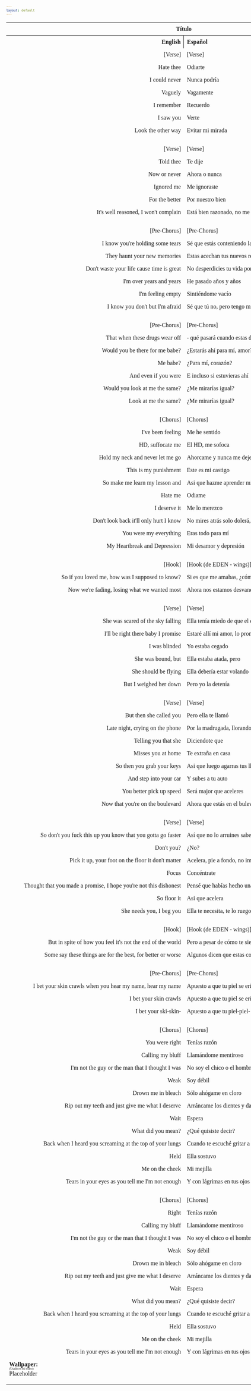 ```yaml
---
layout: default
---
```

<!-- VARIABLES -->
<script>
    //
    //CANCION
    var cancion = "abbot - Heartbreak";
    //
    //WALLPAPER
    var titulo = "Artstation";
    var texto = "huleeb";
    var wfuente = "https://www.artstation.com/artwork/5BKoGE";
    //
    //PISTAS
    var vocals = "";
    var instrumental = "";
    //
    //VIDEO LOSSELESS
    var videoText = "Catbox"; 
    var videoLink = "https://files.catbox.moe/t3ouqo.mov";
    //
    //
    //
    //ARTISTA 1
    var artist = "abbot";
    var tidal = "";
    var spotify = "https://open.spotify.com/artist/0Ro9LZA0sRl1FG66KgsA1u";
    var instagram = "";
    var twitter = "";
    var soundcloud = "";
    var website = "";
    var facebook = "";
    var youtube = "";
    var reddit  = "";
    var discord = "";
    //
    //ARTISTA 2
    var artist2 = "";
    var tidal2 = "";
    var spotify2 = "";
    var instagram2 = "";
    var twitter2 = "";
    var soundcloud2 = "";
    var website2 = "";
    var facebook2 = "";
    var youtube2 = "";
    var discord2 = "";
    //
    //ARTISTA 3
    var artist3 = "";
    var tidal3 = "";
    var spotify3 = "";
    var instagram3 = "";
    var twitter3 = "";
    var soundcloud3 = "";
    var website3 = "";
    var facebook3 = "";
    var youtube3 = "";
    var discord3 = "";
   //
</script>
<!-- ESTILOS -->

<head>
    <style>
        body {
            font-family: "Times New Roman", Times, serif;
            font-size: 62.5%;
            width: 100%;
        }
        table {
            border-collapse: collapse;
            font-size: 1rem;
            width: 120ch;
        }
        th,
        td {
            padding: 8px;
        }
        tr td:first-child {
            text-align: right;
        }
        tr td:nth-child(2) {
            text-align: left;
        }
        .titulo {
            text-align: center;
        }
        .ingles {
            text-align: right;
            width: 50%;
        }
        .espanol {
            text-align: left;
            width: 50%;
        }
        .borde-derecho {
            border-right: 1px solid black;
        }
        .mitad-tamano {
            font-size: 50%;
            display: block;
            margin-top: -2px;
            margin-bottom: 0px;
        }
        .top-align {
            vertical-align: top;
        }
        .align-left {
            text-align: left;
        }
        .mid-align {
            vertical-align: middle;
        }
        .tab {
            display: inline-block;
            margin-left: 1.5rem;
        }
    </style>
</head>
<!-- CUERPO CON LA TABLA -->

<body>
    <table>
        <tr>
            <th colspan="4" class="titulo">Título</th>
        </tr>
        <tr>
            <th colspan="2" class="ingles borde-derecho">English</th>
            <th colspan="2" class="espanol">Español</th>
        </tr>
        <!-- INICIAR AQUI LA LETRA <td colspan="2"> -->
        <tr><td colspan="2">[Verse]</td><td colspan="2">[Verse]</td></tr><tr><td colspan="2">Hate thee</td><td colspan="2">Odiarte</td></tr><tr><td colspan="2">I could never</td><td colspan="2">Nunca podría</td></tr><tr><td colspan="2">Vaguely</td><td colspan="2">Vagamente</td></tr><tr><td colspan="2">I remember</td><td colspan="2">Recuerdo</td></tr><tr><td colspan="2">I saw you</td><td colspan="2">Verte</td></tr><tr><td colspan="2">Look the other way</td><td colspan="2">Evitar mi mirada</td></tr><tr><td colspan="2"> </td><td colspan="2"> </td></tr><tr><td colspan="2">[Verse]</td><td colspan="2">[Verse]</td></tr><tr><td colspan="2">Told thee</td><td colspan="2">Te dije</td></tr><tr><td colspan="2">Now or never</td><td colspan="2">Ahora o nunca</td></tr><tr><td colspan="2">Ignored me</td><td colspan="2">Me ignoraste</td></tr><tr><td colspan="2">For the better</td><td colspan="2">Por nuestro bien</td></tr><tr><td colspan="2">It's well reasoned, I won't complain</td><td colspan="2">Está bien razonado, no me quejaré</td></tr><tr><td colspan="2"> </td><td colspan="2"> </td></tr><tr><td colspan="2">[Pre-Chorus]</td><td colspan="2">[Pre-Chorus]</td></tr><tr><td colspan="2">I know you're holding some tears</td><td colspan="2">Sé que estás conteniendo las lágrimas</td></tr><tr><td colspan="2">They haunt your new memories</td><td colspan="2">Estas acechan tus nuevos recuerdos</td></tr>
        <tr><td colspan="2">Don't waste your life cause time is great</td><td colspan="2">No desperdicies tu vida porque el tiempo no vuelve</td></tr><tr><td colspan="2">I'm over years and years</td><td colspan="2">He pasado años y años</td></tr><tr><td colspan="2">I'm feeling empty</td><td colspan="2">Sintiéndome vacío</td></tr><tr><td colspan="2">I know you don't but I'm afraid</td><td colspan="2">Sé que tú no, pero tengo miedo sobre-</td></tr><tr><td colspan="2"> </td><td colspan="2"> </td></tr><tr><td colspan="2">[Pre-Chorus]</td><td colspan="2">[Pre-Chorus]</td></tr><tr><td colspan="2">That when these drugs wear off</td><td colspan="2">- qué pasará cuando estas drogas desaparezcan</td></tr><tr><td colspan="2">Would you be there for me babe?</td><td colspan="2">¿Estarás ahí para mí, amor?</td></tr><tr><td colspan="2">Me babe?</td><td colspan="2">¿Para mí, corazón?</td></tr><tr><td colspan="2">And even if you were</td><td colspan="2">E incluso si estuvieras ahí</td></tr><tr><td colspan="2">Would you look at me the same?</td><td colspan="2">¿Me mirarías igual?</td></tr><tr><td colspan="2">Look at me the same?</td><td colspan="2">¿Me mirarías igual?</td></tr><tr><td colspan="2"> </td><td colspan="2"> </td></tr><tr><td colspan="2">[Chorus]</td><td colspan="2">[Chorus]</td></tr>
        <tr><td colspan="2">I've been feeling</td><td colspan="2">Me he sentido</td></tr><tr><td colspan="2">HD, suffocate me</td><td colspan="2">El HD, me sofoca</td></tr><tr><td colspan="2">Hold my neck and never let me go</td><td colspan="2">Ahorcame y nunca me dejes ir</td></tr><tr><td colspan="2">This is my punishment</td><td colspan="2">Este es mi castigo</td></tr><tr><td colspan="2">So make me learn my lesson and</td><td colspan="2">Asi que hazme aprender mi lección y</td></tr><tr><td colspan="2">Hate me</td><td colspan="2">Odiame</td></tr><tr><td colspan="2">I deserve it</td><td colspan="2">Me lo merezco</td></tr><tr><td colspan="2">Don't look back it'll only hurt I know</td><td colspan="2">No mires atrás solo dolerá, lo sé</td></tr><tr><td colspan="2">You were my everything</td><td colspan="2">Eras todo para mí</td></tr><tr><td colspan="2">My Heartbreak and Depression</td><td colspan="2">Mi desamor y depresión</td></tr><tr><td colspan="2"> </td><td colspan="2"> </td></tr><tr><td colspan="2">[Hook]</td><td colspan="2">[Hook (de EDEN - wings)]</td></tr><tr><td colspan="2">So if you loved me, how was I supposed to know?</td><td colspan="2">Si es que me amabas, ¿cómo se supone que lo sabría?</td></tr>
        <tr><td colspan="2">Now we're fading, losing what we wanted most</td><td colspan="2">Ahora nos estamos desvaneciendo, perdiendo lo que más queríamos</td></tr><tr><td colspan="2"> </td><td colspan="2"> </td></tr><tr><td colspan="2">[Verse]</td><td colspan="2">[Verse]</td></tr><tr><td colspan="2">She was scared of the sky falling</td><td colspan="2">Ella tenía miedo de que el cielo se cayera</td></tr><tr><td colspan="2">I'll be right there baby I promise</td><td colspan="2">Estaré allí mi amor, lo prometo</td></tr><tr><td colspan="2">I was blinded</td><td colspan="2">Yo estaba cegado</td></tr><tr><td colspan="2">She was bound, but</td><td colspan="2">Ella estaba atada, pero</td></tr><tr><td colspan="2">She should be flying</td><td colspan="2">Ella debería estar volando</td></tr><tr><td colspan="2">But I weighed her down</td><td colspan="2">Pero yo la detenía</td></tr><tr><td colspan="2"> </td><td colspan="2"> </td></tr><tr><td colspan="2">[Verse]</td><td colspan="2">[Verse]</td></tr><tr><td colspan="2">But then she called you</td><td colspan="2">Pero ella te llamó</td></tr><tr><td colspan="2">Late night, crying on the phone</td><td colspan="2">Por la madrugada, llorando por telefono</td></tr><tr><td colspan="2">Telling you that she</td><td colspan="2">Diciendote que</td></tr>
        <tr><td colspan="2">Misses you at home</td><td colspan="2">Te extraña en casa</td></tr><tr><td colspan="2">So then you grab your keys</td><td colspan="2">Asi que luego agarras tus llaves</td></tr><tr><td colspan="2">And step into your car</td><td colspan="2">Y subes a tu auto</td></tr><tr><td colspan="2">You better pick up speed</td><td colspan="2">Será major que aceleres</td></tr><tr><td colspan="2">Now that you're on the boulevard</td><td colspan="2">Ahora que estás en el bulevar</td></tr><tr><td colspan="2"> </td><td colspan="2"> </td></tr><tr><td colspan="2">[Verse]</td><td colspan="2">[Verse]</td></tr><tr><td colspan="2">So don't you fuck this up you know that you gotta go faster</td><td colspan="2">Así que no lo arruines sabes que tienes que ir más rápido</td></tr><tr><td colspan="2">Don't you?</td><td colspan="2">¿No?</td></tr><tr><td colspan="2">Pick it up, your foot on the floor it don't matter</td><td colspan="2">Acelera, pie a fondo, no importa nada</td></tr><tr><td colspan="2">Focus</td><td colspan="2">Concéntrate</td></tr><tr><td colspan="2">Thought that you made a promise, I hope you're not this dishonest</td><td colspan="2">Pensé que habías hecho una promesa, espero que no seas tan deshonesto</td></tr>
        <tr><td colspan="2">So floor it</td><td colspan="2">Asi que acelera</td></tr><tr><td colspan="2">She needs you, I beg you</td><td colspan="2">Ella te necesita, te lo ruego</td></tr><tr><td colspan="2"> </td><td colspan="2"> </td></tr><tr><td colspan="2">[Hook]</td><td colspan="2">[Hook (de EDEN - wings)]</td></tr><tr><td colspan="2">But in spite of how you feel it's not the end of the world</td><td colspan="2">Pero a pesar de cómo te sientes, no es el fin del mundo</td></tr><tr><td colspan="2">Some say these things are for the best, for better or worse</td><td colspan="2">Algunos dicen que estas cosas son para mejor, para bien o para mal</td></tr><tr><td colspan="2"> </td><td colspan="2"> </td></tr><tr><td colspan="2">[Pre-Chorus]</td><td colspan="2">[Pre-Chorus]</td></tr><tr><td colspan="2">I bet your skin crawls when you hear my name, hear my name</td><td colspan="2">Apuesto a que tu piel se eriza cuando escuchas mi nombre</td></tr><tr><td colspan="2">I bet your skin crawls</td><td colspan="2">Apuesto a que tu piel se eriza</td></tr><tr><td colspan="2">I bet your ski-skin-</td><td colspan="2">Apuesto a que tu piel-piel-</td></tr><tr><td colspan="2"> </td><td colspan="2"> </td></tr><tr><td colspan="2">[Chorus]</td><td colspan="2">[Chorus]</td></tr>
        <tr><td colspan="2">You were right</td><td colspan="2">Tenías razón</td></tr><tr><td colspan="2">Calling my bluff</td><td colspan="2">Llamándome mentiroso</td></tr><tr><td colspan="2">I'm not the guy or the man that I thought I was</td><td colspan="2">No soy el chico o el hombre que pensé que era</td></tr><tr><td colspan="2">Weak</td><td colspan="2">Soy débil</td></tr><tr><td colspan="2">Drown me in bleach</td><td colspan="2">Sólo ahógame en cloro</td></tr><tr><td colspan="2">Rip out my teeth and just give me what I deserve</td><td colspan="2">Arráncame los dientes y dame lo que merezco</td></tr><tr><td colspan="2">Wait</td><td colspan="2">Espera</td></tr><tr><td colspan="2">What did you mean?</td><td colspan="2">¿Qué quisiste decir?</td></tr><tr><td colspan="2">Back when I heard you screaming at the top of your lungs</td><td colspan="2">Cuando te escuché gritar a todo pulmón</td></tr><tr><td colspan="2">Held</td><td colspan="2">Ella sostuvo</td></tr><tr><td colspan="2">Me on the cheek</td><td colspan="2">Mi mejilla</td></tr><tr><td colspan="2">Tears in your eyes as you tell me I'm not enough</td><td colspan="2">Y con lágrimas en tus ojos me dices que no soy suficiente</td></tr><tr><td colspan="2"> </td><td colspan="2"> </td></tr><tr><td colspan="2">[Chorus]</td><td colspan="2">[Chorus]</td></tr>
        <tr><td colspan="2">Right</td><td colspan="2">Tenías razón</td></tr><tr><td colspan="2">Calling my bluff</td><td colspan="2">Llamándome mentiroso</td></tr><tr><td colspan="2">I'm not the guy or the man that I thought I was</td><td colspan="2">No soy el chico o el hombre que pensé que era</td></tr><tr><td colspan="2">Weak</td><td colspan="2">Soy débil</td></tr><tr><td colspan="2">Drown me in bleach</td><td colspan="2">Sólo ahógame en cloro</td></tr><tr><td colspan="2">Rip out my teeth and just give me what I deserve</td><td colspan="2">Arráncame los dientes y dame lo que merezco</td></tr><tr><td colspan="2">Wait</td><td colspan="2">Espera</td></tr><tr><td colspan="2">What did you mean?</td><td colspan="2">¿Qué quisiste decir?</td></tr><tr><td colspan="2">Back when I heard you screaming at the top of your lungs</td><td colspan="2">Cuando te escuché gritar a todo pulmón</td></tr><tr><td colspan="2">Held</td><td colspan="2">Ella sostuvo</td></tr><tr><td colspan="2">Me on the cheek</td><td colspan="2">Mi mejilla</td></tr><tr><td colspan="2">Tears in your eyes as you tell me I'm not enough</td><td colspan="2">Y con lágrimas en tus ojos me dices que no soy suficiente</td></tr>
        <!-- FINAL DE LA LETRA <td colspan="2"> -->
        <tr>
            <td class="top-align align-left" style="text-align: left;"><span id="spanWallpaper"><b>Wallpaper:</b><span class="mitad-tamano">(Usado
                        en mi
                        video)</span><span id="FuenteW1">Placeholder</span></span>
            </td>
            <td class="top-align" style="text-align: left;"><span id="UrlsArtista1"></span></td>
            <td class="top-align" style="text-align: right;">Interpretación por: <b>Argel H</b><br>Redes:<br><a
                    href="https://linktr.ee/iamargelh" target="_blank">linktr.ee/iamargelh</a></td>
        </tr>
    </table>
    <!-- INFIERNO DE LOS SCIRPT -->
    <script>
        var tituloc = document.querySelector(".titulo");
        tituloc.textContent = cancion;
        tituloc.style.textAlign = "center";
        document.title = "(ArgelH-Subs) " + cancion;
        var fuenteW1 = document.getElementById("FuenteW1");
        fuenteW1.innerHTML = titulo + ": ";
        var enlace = document.createElement("a");
        var link = document.querySelector("link[rel~='icon']");
        link = document.createElement("link");
        link.rel = "icon";
        document.head.appendChild(link);
        link.href = "https://i.imgur.com/yDkaBI1.png";
        if (wfuente) {
            enlace.href = wfuente;
            enlace.target = "_blank";
        }
        enlace.textContent = texto;
        enlace.style.fontStyle = "italic";
        fuenteW1.appendChild(enlace);
        if (vocals || instrumental) {
            var spanWallpaper = document.getElementById("spanWallpaper");
            spanWallpaper.appendChild(document.createElement("br"));
            var audiosSpan = document.createElement("span");
            audiosSpan.innerHTML = "<strong>Audios:</strong>";
            spanWallpaper.parentNode.insertBefore(audiosSpan, spanWallpaper.nextSibling);
            var extractedText = document.createElement("span");
            extractedText.textContent = "(Extraídos de la canción)";
            extractedText.style.fontSize = "50%";
            extractedText.style.display = "block";
            extractedText.style.marginTop = "-2px";
            extractedText.style.marginBottom = "0px";
            audiosSpan.appendChild(extractedText);
            if (vocals) {
                var vocalsLink = document.createElement("a");
                vocalsLink.href = vocals;
                vocalsLink.target = "_blank";
                vocalsLink.textContent = "Acapella";
                audiosSpan.appendChild(vocalsLink);
                audiosSpan.appendChild(document.createElement("br"));
            }
            if (instrumental) {
                var instrumentalLink = document.createElement("a");
                instrumentalLink.href = instrumental;
                instrumentalLink.target = "_blank";
                instrumentalLink.textContent = "Instrumental";
                audiosSpan.appendChild(instrumentalLink);
            }
        }
    </script>
    <script>
        var celdaUrlsArtista1 = document.getElementById("UrlsArtista1");
        var artistName = document.createElement("strong");
        artistName.textContent = artist + ":";
        celdaUrlsArtista1.appendChild(artistName);
        celdaUrlsArtista1.appendChild(document.createElement("br")); // AÑADE UN SALTO DE LINEA DESPUES DEL ARTISTA
        if (tidal) {
            var enlaceTidal = document.createElement("a");
            enlaceTidal.href = tidal;
            enlaceTidal.target = "_blank";
            enlaceTidal.textContent = "Tidal";
            celdaUrlsArtista1.appendChild(enlaceTidal);
            celdaUrlsArtista1.appendChild(document.createElement("br"));
        }
        if (spotify) {
            var UrlsArtista1potify = document.createElement("a");
            UrlsArtista1potify.href = spotify;
            UrlsArtista1potify.target = "_blank";
            UrlsArtista1potify.textContent = "Spotify";
            celdaUrlsArtista1.appendChild(UrlsArtista1potify);
            celdaUrlsArtista1.appendChild(document.createElement("br"));
        }
        if (soundcloud) {
            var UrlsArtista1oundCloud = document.createElement("a");
            UrlsArtista1oundCloud.href = soundcloud;
            UrlsArtista1oundCloud.target = "_blank";
            UrlsArtista1oundCloud.textContent = "SoundCloud";
            celdaUrlsArtista1.appendChild(UrlsArtista1oundCloud);
            celdaUrlsArtista1.appendChild(document.createElement("br"));
        }
        if (youtube) {
            var enlaceYouTube = document.createElement("a");
            enlaceYouTube.href = youtube;
            enlaceYouTube.target = "_blank";
            enlaceYouTube.textContent = "YouTube";
            celdaUrlsArtista1.appendChild(enlaceYouTube);
            celdaUrlsArtista1.appendChild(document.createElement("br"));
        }
        if (website) {
            var enlaceWebsite = document.createElement("a");
            enlaceWebsite.href = website;
            enlaceWebsite.target = "_blank";
            enlaceWebsite.textContent = "Website";
            celdaUrlsArtista1.appendChild(enlaceWebsite);
            celdaUrlsArtista1.appendChild(document.createElement("br"));
        }
        if (discord) {
            var enlacereddit = document.createElement("a");
            enlacereddit.href = reddit;
            enlacereddit.target = "_blank";
            enlacereddit.textContent = "Reddit";
            celdaUrlsArtista1.appendChild(enlacereddit);
            celdaUrlsArtista1.appendChild(document.createElement("br"));
        }
        if (discord) {
            var enlacediscord = document.createElement("a");
            enlacediscord.href = discord;
            enlacediscord.target = "_blank";
            enlacediscord.textContent = "Discord";
            celdaUrlsArtista1.appendChild(enlacediscord);
            celdaUrlsArtista1.appendChild(document.createElement("br"));
        }
        if (instagram) {
            var enlaceInstagram = document.createElement("a");
            enlaceInstagram.href = instagram;
            enlaceInstagram.target = "_blank";
            enlaceInstagram.textContent = "Instagram";
            celdaUrlsArtista1.appendChild(enlaceInstagram);
            celdaUrlsArtista1.appendChild(document.createElement("br"));
        }
        if (facebook) {
            var enlaceFacebook = document.createElement("a");
            enlaceFacebook.href = facebook;
            enlaceFacebook.target = "_blank";
            enlaceFacebook.textContent = "Facebook";
            celdaUrlsArtista1.appendChild(enlaceFacebook);
            celdaUrlsArtista1.appendChild(document.createElement("br"));
        }
        if (twitter) {
            var enlacetwitter = document.createElement("a");
            enlacetwitter.href = twitter;
            enlacetwitter.target = "_blank";
            enlacetwitter.textContent = "Twitter";
            celdaUrlsArtista1.appendChild(enlacetwitter);
        }
    </script>
    <script>
        if (artist2) {
            var celdaUrlsArtista1 = document.getElementById("UrlsArtista1");
            celdaUrlsArtista1.appendChild(document.createElement("br"));
            celdaUrlsArtista1.appendChild(document.createElement("br"));
            var celdaUrlsArtista2 = document.createElement("span");
            celdaUrlsArtista2.id = "UrlsArtista2";
            celdaUrlsArtista1.parentNode.insertBefore(celdaUrlsArtista2, celdaUrlsArtista1.nextSibling);
            var artistName2 = document.createElement("strong");
            artistName2.textContent = artist2 + ":";
            celdaUrlsArtista2.appendChild(artistName2);
            celdaUrlsArtista2.appendChild(document.createElement("br"));
            if (tidal2) {
                var enlaceTidal = document.createElement("a");
                enlaceTidal.href = tidal2;
                enlaceTidal.target = "_blank";
                enlaceTidal.textContent = "Tidal";
                celdaUrlsArtista2.appendChild(enlaceTidal);
                celdaUrlsArtista2.appendChild(document.createElement("br"));
            }
            if (spotify2) {
                var UrlsArtista1potify = document.createElement("a");
                UrlsArtista1potify.href = spotify2;
                UrlsArtista1potify.target = "_blank";
                UrlsArtista1potify.textContent = "Spotify";
                celdaUrlsArtista2.appendChild(UrlsArtista1potify);
                celdaUrlsArtista2.appendChild(document.createElement("br"));
            }
            if (soundcloud2) {
                var UrlsArtista1oundCloud = document.createElement("a");
                UrlsArtista1oundCloud.href = soundcloud2;
                UrlsArtista1oundCloud.target = "_blank";
                UrlsArtista1oundCloud.textContent = "SoundCloud";
                celdaUrlsArtista2.appendChild(UrlsArtista1oundCloud);
                celdaUrlsArtista2.appendChild(document.createElement("br"));
            }
            if (youtube2) {
                var enlaceYouTube = document.createElement("a");
                enlaceYouTube.href = youtube2;
                enlaceYouTube.target = "_blank";
                enlaceYouTube.textContent = "YouTube";
                celdaUrlsArtista2.appendChild(enlaceYouTube);
                celdaUrlsArtista2.appendChild(document.createElement("br"));
            }
            if (website2) {
                var enlaceWebsite = document.createElement("a");
                enlaceWebsite.href = website;
                enlaceWebsite.target = "_blank";
                enlaceWebsite.textContent = "Website";
                celdaUrlsArtista2.appendChild(enlaceWebsite);
                celdaUrlsArtista2.appendChild(document.createElement("br"));
            }
            if (discord2) {
                var enlacediscord = document.createElement("a");
                enlacediscord.href = discord2;
                enlacediscord.target = "_blank";
                enlacediscord.textContent = "Discord";
                celdaUrlsArtista2.appendChild(enlacediscord);
                celdaUrlsArtista2.appendChild(document.createElement("br"));
            }
            if (instagram) {
                var enlaceInstagram = document.createElement("a");
                enlaceInstagram.href = instagram;
                enlaceInstagram.target = "_blank";
                enlaceInstagram.textContent = "Instagram";
                celdaUrlsArtista2.appendChild(enlaceInstagram);
                celdaUrlsArtista2.appendChild(document.createElement("br"));
            }
            if (facebook2) {
                var enlaceFacebook = document.createElement("a");
                enlaceFacebook.href = facebook2;
                enlaceFacebook.target = "_blank";
                enlaceFacebook.textContent = "Facebook";
                celdaUrlsArtista2.appendChild(enlaceFacebook);
                celdaUrlsArtista2.appendChild(document.createElement("br"));
            }
            if (twitter2) {
                var enlacetwitter = document.createElement("a");
                enlacetwitter.href = twitter2;
                enlacetwitter.target = "_blank";
                enlacetwitter.textContent = "Twitter";
                celdaUrlsArtista2.appendChild(enlacetwitter);
            }
        }
    </script>
    <script>
        if (artist3) {
            var celdaUrlsArtista2 = document.getElementById("UrlsArtista2");
            celdaUrlsArtista2.appendChild(document.createElement("br"));
            celdaUrlsArtista2.appendChild(document.createElement("br"));
            var celdaUrlsArtista3 = document.createElement("span");
            celdaUrlsArtista3.id = "UrlsArtista3";
            celdaUrlsArtista2.parentNode.insertBefore(celdaUrlsArtista3, celdaUrlsArtista2.nextSibling);
            var artistName3 = document.createElement("strong");
            artistName3.textContent = artist3 + ":";
            celdaUrlsArtista3.appendChild(artistName3);
            celdaUrlsArtista3.appendChild(document.createElement("br"));
            if (tidal3) {
                var enlaceTidal = document.createElement("a");
                enlaceTidal.href = tidal3;
                enlaceTidal.target = "_blank";
                enlaceTidal.textContent = "Tidal";
                celdaUrlsArtista3.appendChild(enlaceTidal);
                celdaUrlsArtista3.appendChild(document.createElement("br"));
            }
            if (spotify3) {
                var UrlsArtista1potify = document.createElement("a");
                UrlsArtista1potify.href = spotify3;
                UrlsArtista1potify.target = "_blank";
                UrlsArtista1potify.textContent = "Spotify";
                celdaUrlsArtista3.appendChild(UrlsArtista1potify);
                celdaUrlsArtista3.appendChild(document.createElement("br"));
            }
            if (soundcloud3) {
                var UrlsArtista1oundCloud = document.createElement("a");
                UrlsArtista1oundCloud.href = soundcloud;
                UrlsArtista1oundCloud.target = "_blank";
                UrlsArtista1oundCloud.textContent = "SoundCloud";
                celdaUrlsArtista3.appendChild(UrlsArtista1oundCloud);
                celdaUrlsArtista3.appendChild(document.createElement("br"));
            }
            if (youtube) {
                var enlaceYouTube = document.createElement("a");
                enlaceYouTube.href = youtube;
                enlaceYouTube.target = "_blank";
                enlaceYouTube.textContent = "YouTube";
                celdaUrlsArtista3.appendChild(enlaceYouTube);
                celdaUrlsArtista3.appendChild(document.createElement("br"));
            }
            if (website3) {
                var enlaceWebsite = document.createElement("a");
                enlaceWebsite.href = website3;
                enlaceWebsite.target = "_blank";
                enlaceWebsite.textContent = "Website";
                celdaUrlsArtista3.appendChild(enlaceWebsite);
                celdaUrlsArtista3.appendChild(document.createElement("br"));
            }
            if (discord3) {
                var enlacediscord = document.createElement("a");
                enlacediscord.href = discord3;
                enlacediscord.target = "_blank";
                enlacediscord.textContent = "Discord";
                celdaUrlsArtista3.appendChild(enlacediscord);
                celdaUrlsArtista3.appendChild(document.createElement("br"));
            }
            if (instagram3) {
                var enlaceInstagram = document.createElement("a");
                enlaceInstagram.href = instagram3;
                enlaceInstagram.target = "_blank";
                enlaceInstagram.textContent = "Instagram";
                celdaUrlsArtista3.appendChild(enlaceInstagram);
                celdaUrlsArtista3.appendChild(document.createElement("br"));
            }
            if (facebook3) {
                var enlaceFacebook = document.createElement("a");
                enlaceFacebook.href = facebook3;
                enlaceFacebook.target = "_blank";
                enlaceFacebook.textContent = "Facebook";
                celdaUrlsArtista3.appendChild(enlaceFacebook);
                celdaUrlsArtista3.appendChild(document.createElement("br"));
            }
            if (twitter3) {
                var enlacetwitter = document.createElement("a");
                enlacetwitter.href = twitter3;
                enlacetwitter.target = "_blank";
                enlacetwitter.textContent = "Twitter";
                celdaUrlsArtista3.appendChild(enlacetwitter);
            }
        }
    </script>
    <script>
        if (videoLink) {
            var audiosSpan = document.querySelector("#spanWallpaper + span");
            if (!audiosSpan) {
                audiosSpan = document.querySelector("#spanWallpaper");
            }
            var br = document.createElement("br");
            audiosSpan.parentNode.insertBefore(br, audiosSpan.nextSibling);
            var videoSpan = document.createElement("span");
            videoSpan.innerHTML = "<strong>Video Con Mejor Calidad:</strong>";
            br.parentNode.insertBefore(videoSpan, br.nextSibling);
            videoSpan.appendChild(document.createElement("br"));
            var videoLinkElement = document.createElement("a");
            videoLinkElement.href = videoLink;
            videoLinkElement.target = "_blank";
            videoLinkElement.textContent = videoText;
            videoSpan.appendChild(videoLinkElement);
        }
    </script>
</body>